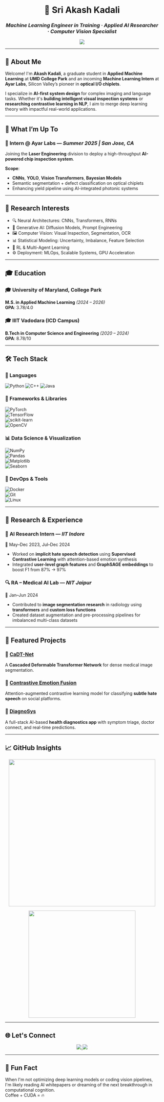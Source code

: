 <h1 align="center">🚀 Sri Akash Kadali</h1>
<h3 align="center"><em>Machine Learning Engineer in Training · Applied AI Researcher · Computer Vision Specialist</em></h3>

<p align="center">
  <a href="https://github.com/Akash-Kadali">
    <img src="https://readme-typing-svg.demolab.com?font=Fira+Code&size=22&pause=1000&color=00F5D4&width=600&lines=Designing+Vision+Systems+for+Photonics.;Optimizing+Deep+Learning+Models+at+Scale.;Exploring+the+Frontiers+of+Applied+AI.">
  </a>
</p>

---

## 📍 About Me

Welcome! I'm **Akash Kadali**, a graduate student in **Applied Machine Learning** at **UMD College Park** and an incoming **Machine Learning Intern** at **Ayar Labs**, Silicon Valley’s pioneer in **optical I/O chiplets**.

I specialize in **AI-first system design** for complex imaging and language tasks. Whether it's **building intelligent visual inspection systems** or **researching contrastive learning in NLP**, I aim to merge deep learning theory with impactful real-world applications.

---

## 🎯 What I’m Up To

### 💼 **Intern @ Ayar Labs** — *Summer 2025 | San Jose, CA*  
Joining the **Laser Engineering** division to deploy a high-throughput **AI-powered chip inspection system**.  

**Scope**:
- **CNNs**, **YOLO**, **Vision Transformers**, **Bayesian Models**
- Semantic segmentation + defect classification on optical chiplets
- Enhancing yield pipeline using AI-integrated photonic systems

---

## 🧠 Research Interests

- 🔍 Neural Architectures: CNNs, Transformers, RNNs  
- 🧬 Generative AI: Diffusion Models, Prompt Engineering  
- 🖼️ Computer Vision: Visual Inspection, Segmentation, OCR  
- 📊 Statistical Modeling: Uncertainty, Imbalance, Feature Selection  
- 🧠 RL & Multi-Agent Learning  
- ⚙️ Deployment: MLOps, Scalable Systems, GPU Acceleration

---

## 🎓 Education

### 🎓 **University of Maryland, College Park**  
**M.S. in Applied Machine Learning** *(2024 – 2026)*  
**GPA**: 3.78/4.0  

### 🎓 **IIIT Vadodara (ICD Campus)**  
**B.Tech in Computer Science and Engineering** *(2020 – 2024)*  
**GPA**: 8.78/10

---

## 🛠️ Tech Stack

### 🧾 Languages  
![Python](https://img.shields.io/badge/Python-FFD43B?style=flat&logo=python&logoColor=black)
![C++](https://img.shields.io/badge/C++-00599C?style=flat&logo=cplusplus&logoColor=white)
![Java](https://img.shields.io/badge/Java-007396?style=flat&logo=java&logoColor=white)

### 🔮 Frameworks & Libraries  
![PyTorch](https://img.shields.io/badge/PyTorch-EE4C2C?style=flat&logo=pytorch&logoColor=white)  
![TensorFlow](https://img.shields.io/badge/TensorFlow-FF6F00?style=flat&logo=tensorflow&logoColor=white)  
![scikit-learn](https://img.shields.io/badge/scikit--learn-F7931E?style=flat&logo=scikitlearn&logoColor=white)  
![OpenCV](https://img.shields.io/badge/OpenCV-5C3EE8?style=flat&logo=opencv&logoColor=white)

### 📊 Data Science & Visualization  
![NumPy](https://img.shields.io/badge/Numpy-013243?style=flat&logo=numpy)  
![Pandas](https://img.shields.io/badge/Pandas-150458?style=flat&logo=pandas)  
![Matplotlib](https://img.shields.io/badge/Matplotlib-11557C?style=flat&logo=python)  
![Seaborn](https://img.shields.io/badge/Seaborn-004D99?style=flat)

### 🧰 DevOps & Tools  
![Docker](https://img.shields.io/badge/Docker-2496ED?style=flat&logo=docker&logoColor=white)  
![Git](https://img.shields.io/badge/Git-F05032?style=flat&logo=git&logoColor=white)  
![Linux](https://img.shields.io/badge/Linux-FCC624?style=flat&logo=linux&logoColor=black)

---

## 🧪 Research & Experience

### 🧠 **AI Research Intern** — *IIT Indore*  
📆 May–Dec 2023, Jul–Dec 2024  
- Worked on **implicit hate speech detection** using **Supervised Contrastive Learning** with attention-based emotion synthesis  
- Integrated **user-level graph features** and **GraphSAGE embeddings** to boost F1 from 87% → 97%  

### 🔍 **RA – Medical AI Lab** — *NIT Jaipur*  
📆 Jan–Jun 2024  
- Contributed to **image segmentation research** in radiology using **transformers** and **custom loss functions**  
- Created dataset augmentation and pre-processing pipelines for imbalanced multi-class datasets

---

## 🚀 Featured Projects

### 🌌 [CaDT-Net](https://github.com/Akash-Kadali/CaDT-Net-A-Cascaded-Deformable-Transformer-Network)  
A **Cascaded Deformable Transformer Network** for dense medical image segmentation.

### 🧠 [Contrastive Emotion Fusion](https://github.com/Akash-Kadali/Supervised-Contrastive-Learning-with-Attention-Emotion-Synthesis-for-Implicit-Hate-Speech-Detection)  
Attention-augmented contrastive learning model for classifying **subtle hate speech** on social platforms.

### 🏥 [DiagnoSys](https://github.com/Akash-Kadali/DiagnoSys)  
A full-stack AI-based **health diagnostics app** with symptom triage, doctor connect, and real-time predictions.

---

## 📈 GitHub Insights

<p align="center">
  <img src="https://github-readme-stats.vercel.app/api?username=akash-kadali&show_icons=true&theme=algolia&count_private=true&hide_border=true&hide_title=true" width="480">
</p>
<p align="center">
  <img src="https://github-readme-stats.vercel.app/api/top-langs/?username=akash-kadali&layout=compact&theme=algolia&hide_border=true" width="350">
</p>

---

## 🌐 Let's Connect

<p align="center">
  <a href="https://linkedin.com/in/sri-akash-kadali" target="_blank">
    <img src="https://img.shields.io/badge/LinkedIn-0A66C2?style=for-the-badge&logo=linkedin&logoColor=white" />
  </a>
  <a href="mailto:srikadaliakash@gmail.com">
    <img src="https://img.shields.io/badge/Gmail-D14836?style=for-the-badge&logo=gmail&logoColor=white" />
  </a>
</p>

---

## 🎉 Fun Fact  
When I'm not optimizing deep learning models or coding vision pipelines, I'm likely reading AI whitepapers or dreaming of the next breakthrough in computational cognition.  
Coffee + CUDA = 🔥
